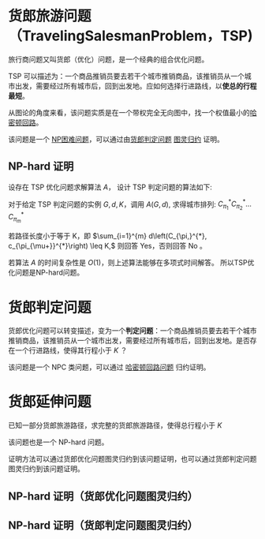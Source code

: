 # 货郎旅游问题（TravelingSalesmanProblem，TSP) 

旅行商问题又叫货郎（优化）问题，是一个经典的组合优化问题。

TSP 可以描述为：一个商品推销员要去若干个城市推销商品，该推销员从一个城市出发，需要经过所有城市后，回到出发地。应如何选择行进路线，以**使总的行程最短**。

从图论的角度来看，该问题实质是在一个带权完全无向图中，找一个权值最小的[哈密顿回路](../GraphTheory/2.html)。

该问题是一个 [NP困难问题](../turing/4.html)，可以通过由[货郎判定问题](#货郎判定问题) [图灵归约](../turing/5.html) 证明。


## NP-hard 证明

设存在 TSP 优化问题求解算法 $A$， 设计 TSP 判定问题的算法如下:

对于给定 TSP 判定问题的实例 $G,d,K$，调用 $A(G, d),$ 求得城市排列:
$C_{\pi_{1}}^{*} C_{\pi_{2}}^{*} \ldots C_{\pi_{m}}^{*}$

若路径长度小于等于 K，即 $\sum_{i=1}^{m} d\left(C_{\pi,}^{*}, c_{\pi_{\mu+}}^{*}\right) \leq K,$ 则回答 Yes，否则回答 $\mathrm{No}$ 。

若算法 $A$ 的时间复杂性是 $O(1)$，则上述算法能够在多项式时间解答。 所以TSP优化问题是NP-hard问题。



# 货郎判定问题

货郎优化问题可以转变描述，变为一个**判定问题**：一个商品推销员要去若干个城市推销商品，该推销员从一个城市出发，需要经过所有城市后，回到出发地。是否存在一个行进路线，使得其行程小于 $K$ ？

该问题是一个 NPC 类问题，可以通过 [哈密顿回路问题](./hc.html) 归约证明。


# 货郎延伸问题

已知一部分货郎旅游路径，求完整的货郎旅游路径，使得总行程小于 $K$

该问题也是一个 NP-hard 问题。

证明方法可以通过货郎优化问题图灵归约到该问题证明，也可以通过货郎判定问题图灵归约到该问题证明。

## NP-hard 证明（货郎优化问题图灵归约）

## NP-hard 证明（货郎判定问题图灵归约）



